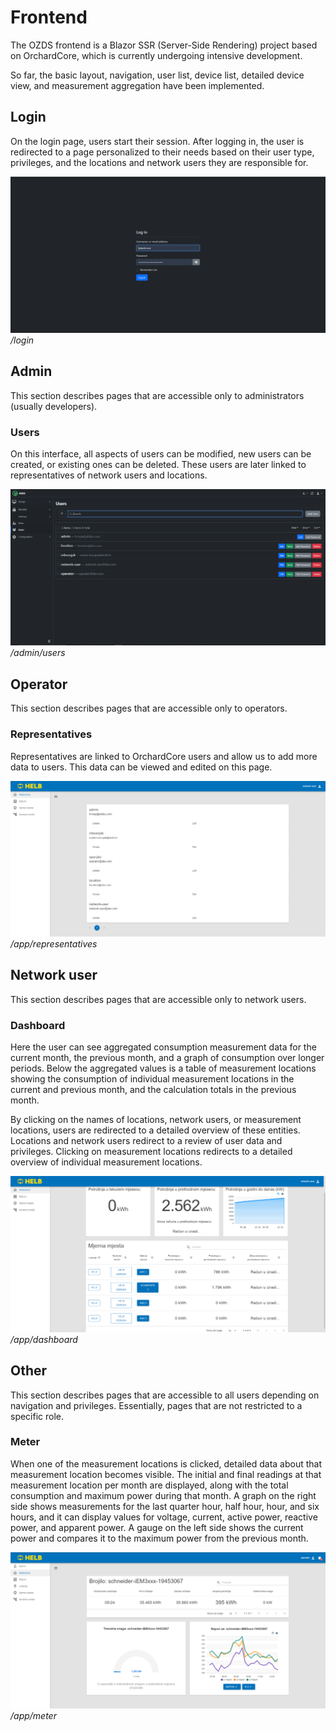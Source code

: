 # Frontend

The OZDS frontend is a Blazor SSR (Server-Side Rendering) project based on
OrchardCore, which is currently undergoing intensive development.

So far, the basic layout, navigation, user list, device list, detailed device
view, and measurement aggregation have been implemented.

## Login

On the login page, users start their session. After logging in, the user is
redirected to a page personalized to their needs based on their user type,
privileges, and the locations and network users they are responsible for.

![Login](docs/en/assets/login.png) _/login_

## Admin

This section describes pages that are accessible only to administrators (usually
developers).

### Users

On this interface, all aspects of users can be modified, new users can be
created, or existing ones can be deleted. These users are later linked to
representatives of network users and locations.

![Users](docs/en/assets/users.png) _/admin/users_

## Operator

This section describes pages that are accessible only to operators.

### Representatives

Representatives are linked to OrchardCore users and allow us to add more data to
users. This data can be viewed and edited on this page.

![Representatives](docs/en/assets/representatives.png) _/app/representatives_

## Network user

This section describes pages that are accessible only to network users.

### Dashboard

Here the user can see aggregated consumption measurement data for the current
month, the previous month, and a graph of consumption over longer periods. Below
the aggregated values is a table of measurement locations showing the
consumption of individual measurement locations in the current and previous
month, and the calculation totals in the previous month.

By clicking on the names of locations, network users, or measurement locations,
users are redirected to a detailed overview of these entities. Locations and
network users redirect to a review of user data and privileges. Clicking on
measurement locations redirects to a detailed overview of individual measurement
locations.

![Dashboard](docs/en/assets/dashboard.png) _/app/dashboard_

## Other

This section describes pages that are accessible to all users depending on
navigation and privileges. Essentially, pages that are not restricted to a
specific role.

### Meter

When one of the measurement locations is clicked, detailed data about that
measurement location becomes visible. The initial and final readings at that
measurement location per month are displayed, along with the total consumption
and maximum power during that month. A graph on the right side shows
measurements for the last quarter hour, half hour, hour, and six hours, and it
can display values for voltage, current, active power, reactive power, and
apparent power. A gauge on the left side shows the current power and compares it
to the maximum power from the previous month.

![Meter](docs/en/assets/meter.png) _/app/meter_
